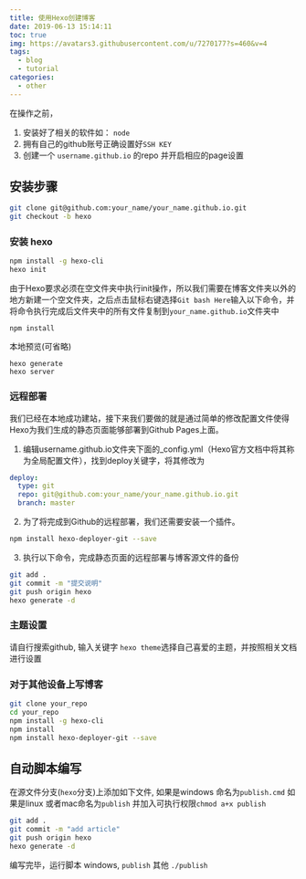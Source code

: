 ```yaml
---
title: 使用Hexo创建博客
date: 2019-06-13 15:14:11
toc: true
img: https://avatars3.githubusercontent.com/u/7270177?s=460&v=4
tags:
  - blog
  - tutorial
categories:
  - other
---
```


在操作之前，
1. 安装好了相关的软件如： `node`
2. 拥有自己的github账号正确设置好`SSH KEY`
3. 创建一个 `username.github.io` 的repo 并开启相应的page设置

## 安装步骤
```bash
git clone git@github.com:your_name/your_name.github.io.git
git checkout -b hexo
```

### 安装 hexo
```bash
npm install -g hexo-cli
hexo init
```
由于Hexo要求必须在空文件夹中执行init操作，所以我们需要在博客文件夹以外的地方新建一个空文件夹，之后点击鼠标右键选择`Git bash Here`输入以下命令，并将命令执行完成后文件夹中的所有文件复制到`your_name.github.io`文件夹中
```
npm install
```
本地预览(可省略)
```
hexo generate
hexo server
```

### 远程部署
我们已经在本地成功建站，接下来我们要做的就是通过简单的修改配置文件使得Hexo为我们生成的静态页面能够部署到Github Pages上面。

1. 编辑username.github.io文件夹下面的_config.yml（Hexo官方文档中将其称为全局配置文件），找到deploy关键字，将其修改为
```yml
deploy:
  type: git
  repo: git@github.com:your_name/your_name.github.io.git
  branch: master
```
2. 为了将完成到Github的远程部署，我们还需要安装一个插件。
```bash
npm install hexo-deployer-git --save
```
3. 执行以下命令，完成静态页面的远程部署与博客源文件的备份
```bash
git add .
git commit -m "提交说明"
git push origin hexo
hexo generate -d
```
### 主题设置
请自行搜索github, 输入关键字 `hexo theme`选择自己喜爱的主题，并按照相关文档进行设置

### 对于其他设备上写博客

```bash
git clone your_repo
cd your_repo
npm install -g hexo-cli
npm install
npm install hexo-deployer-git --save
```

## 自动脚本编写
在源文件分支(`hexo`分支)上添加如下文件, 如果是windows 命名为`publish.cmd` 如果是linux 或者mac命名为`publish` 并加入可执行权限`chmod a+x publish`
```bash
git add .
git commit -m "add article"
git push origin hexo
hexo generate -d
```
编写完毕，运行脚本 windows,  `publish` 其他 `./publish`